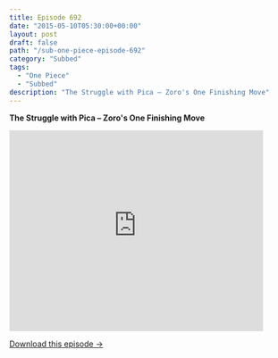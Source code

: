 ```yaml
---
title: Episode 692
date: "2015-05-10T05:30:00+00:00"
layout: post
draft: false
path: "/sub-one-piece-episode-692"
category: "Subbed"
tags:
  - "One Piece"
  - "Subbed"
description: "The Struggle with Pica – Zoro's One Finishing Move"
---
```


**The Struggle with Pica – Zoro's One Finishing Move**

<iframe width="640" height="360" src="https://www.rapidvideo.com/e/G6FRPGEV71" frameborder="0" marginwidth=0 marginheight=0 scrolling=no allowfullscreen style="max-width:90%;"></iframe>

<a href="http://ouo.io/qs/eCodkFEQ?s=https://www.rapidvideo.com/d/G6FRPGEV71" class="styled_a">Download this episode →</a>

